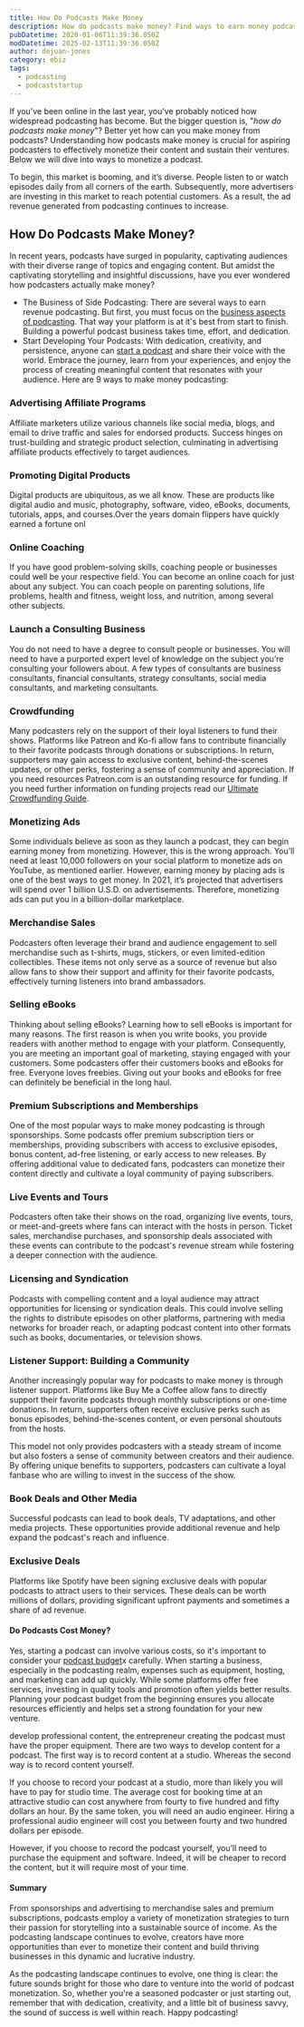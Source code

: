 ```yaml
---
title: How Do Podcasts Make Money
description: How do podcasts make money? Find ways to earn money podcasting. Discover 11 monetization strategies for your platform.
pubDatetime: 2020-01-06T11:39:36.050Z
modDatetime: 2025-02-13T11:39:36.050Z
author: dejuan-jones
category: ebiz
tags:
  - podcasting
  - podcaststartup
---
```


If you’ve been online in the last year, you’ve probably noticed how widespread podcasting has become. But the bigger question is, "_how do podcasts make money_"? Better yet how can you make money from podcasts? Understanding how podcasts make money is crucial for aspiring podcasters to effectively monetize their content and sustain their ventures. Below we will dive into ways to monetize a podcast.

To begin, this market is booming, and it’s diverse. People listen to or watch episodes daily from all corners of the earth. Subsequently, more advertisers are investing in this market to reach potential customers. As a result, the ad revenue generated from podcasting continues to increase.

## How Do Podcasts Make Money?

In recent years, podcasts have surged in popularity, captivating audiences with their diverse range of topics and engaging content. But amidst the captivating storytelling and insightful discussions, have you ever wondered how podcasters actually make money?

- The Business of Side Podcasting: There are several ways to earn revenue podcasting. But first, you must focus on the [business aspects of podcasting](/blog/business-of-podcasting). That way your platform is at it's best from start to finish. Building a powerful podcast business takes time, effort, and dedication.
- Start Developing Your Podcasts: With dedication, creativity, and persistence, anyone can [start a podcast](/blog/how-to-start-a-podcast) and share their voice with the world. Embrace the journey, learn from your experiences, and enjoy the process of creating meaningful content that resonates with your audience. Here are 9 ways to make money podcasting:

### Advertising Affiliate Programs

Affiliate marketers utilize various channels like social media, blogs, and email to drive traffic and sales for endorsed products. Success hinges on trust-building and strategic product selection, culminating in advertising affiliate products effectively to target audiences.

### Promoting Digital Products

Digital products are ubiquitous, as we all know. These are products like digital audio and music, photography, software, video, eBooks, documents, tutorials, apps, and courses.Over the years domain flippers have quickly earned a fortune onl

### Online Coaching

If you have good problem-solving skills, coaching people or businesses could well be your respective field. You can become an online coach for just about any subject. You can coach people on parenting solutions, life problems, health and fitness, weight loss, and nutrition, among several other subjects.

### Launch a Consulting Business

You do not need to have a degree to consult people or businesses. You will need to have a purported expert level of knowledge on the subject you’re consulting your followers about. A few types of consultants are business consultants, financial consultants, strategy consultants, social media consultants, and marketing consultants.

### Crowdfunding

Many podcasters rely on the support of their loyal listeners to fund their shows. Platforms like Patreon and Ko-fi allow fans to contribute financially to their favorite podcasts through donations or subscriptions. In return, supporters may gain access to exclusive content, behind-the-scenes updates, or other perks, fostering a sense of community and appreciation. If you need resources Patreon.com is an outstanding resource for funding. If you need further information on funding projects read our [Ultimate Crowdfunding Guide](/blog/crowdfunding-complete-guide).

### Monetizing Ads

Some individuals believe as soon as they launch a podcast, they can begin earning money from monetizing. However, this is the wrong approach. You’ll need at least 10,000 followers on your social platform to monetize ads on YouTube, as mentioned earlier. However, earning money by placing ads is one of the best ways to get money. In 2021, it’s projected that advertisers will spend over 1 billion U.S.D. on advertisements. Therefore, monetizing ads can put you in a billion-dollar marketplace.

### Merchandise Sales

Podcasters often leverage their brand and audience engagement to sell merchandise such as t-shirts, mugs, stickers, or even limited-edition collectibles. These items not only serve as a source of revenue but also allow fans to show their support and affinity for their favorite podcasts, effectively turning listeners into brand ambassadors.

### Selling eBooks

Thinking about selling eBooks? Learning how to sell eBooks is important for many reasons. The first reason is when you write books, you provide readers with another method to engage with your platform. Consequently, you are meeting an important goal of marketing, staying engaged with your customers. Some podcasters offer their customers books and eBooks for free. Everyone loves freebies. Giving out your books and eBooks for free can definitely be beneficial in the long haul.

### Premium Subscriptions and Memberships

One of the most popular ways to make money podcasting is through sponsorships. Some podcasts offer premium subscription tiers or memberships, providing subscribers with access to exclusive episodes, bonus content, ad-free listening, or early access to new releases. By offering additional value to dedicated fans, podcasters can monetize their content directly and cultivate a loyal community of paying subscribers.

### Live Events and Tours

Podcasters often take their shows on the road, organizing live events, tours, or meet-and-greets where fans can interact with the hosts in person. Ticket sales, merchandise purchases, and sponsorship deals associated with these events can contribute to the podcast's revenue stream while fostering a deeper connection with the audience.

### Licensing and Syndication

Podcasts with compelling content and a loyal audience may attract opportunities for licensing or syndication deals. This could involve selling the rights to distribute episodes on other platforms, partnering with media networks for broader reach, or adapting podcast content into other formats such as books, documentaries, or television shows.

### Listener Support: Building a Community

Another increasingly popular way for podcasts to make money is through listener support. Platforms like Buy Me a Coffee allow fans to directly support their favorite podcasts through monthly subscriptions or one-time donations. In return, supporters often receive exclusive perks such as bonus episodes, behind-the-scenes content, or even personal shoutouts from the hosts.

This model not only provides podcasters with a steady stream of income but also fosters a sense of community between creators and their audience. By offering unique benefits to supporters, podcasters can cultivate a loyal fanbase who are willing to invest in the success of the show.

### Book Deals and Other Media

Successful podcasts can lead to book deals, TV adaptations, and other media projects. These opportunities provide additional revenue and help expand the podcast's reach and influence.

### Exclusive Deals

Platforms like Spotify have been signing exclusive deals with popular podcasts to attract users to their services. These deals can be worth millions of dollars, providing significant upfront payments and sometimes a share of ad revenue.

#### Do Podcasts Cost Money?

Yes, starting a podcast can involve various costs, so it's important to consider your [podcast budget](/blog/podcasting-equipment-budget)x carefully. When starting a business, especially in the podcasting realm, expenses such as equipment, hosting, and marketing can add up quickly. While some platforms offer free services, investing in quality tools and promotion often yields better results. Planning your podcast budget from the beginning ensures you allocate resources efficiently and helps set a strong foundation for your new venture.

develop professional content, the entrepreneur creating the podcast must have the proper equipment. There are two ways to develop content for a podcast. The first way is to record content at a studio. Whereas the second way is to record content yourself.

If you choose to record your podcast at a studio, more than likely you will have to pay for studio time. The average cost for booking time at an attractive studio can cost anywhere from fourty to five hundred and fifty dollars an hour. By the same token, you will need an audio engineer. Hiring a professional audio engineer will cost you between fourty and two hundred dollars per episode.

However, if you choose to record the podcast yourself, you’ll need to purchase the equipment and software. Indeed, it will be cheaper to record the content, but it will require most of your time.

#### Summary

From sponsorships and advertising to merchandise sales and premium subscriptions, podcasts employ a variety of monetization strategies to turn their passion for storytelling into a sustainable source of income. As the podcasting landscape continues to evolve, creators have more opportunities than ever to monetize their content and build thriving businesses in this dynamic and lucrative industry.

As the podcasting landscape continues to evolve, one thing is clear: the future sounds bright for those who dare to venture into the world of podcast monetization. So, whether you're a seasoned podcaster or just starting out, remember that with dedication, creativity, and a little bit of business savvy, the sound of success is well within reach. Happy podcasting!
